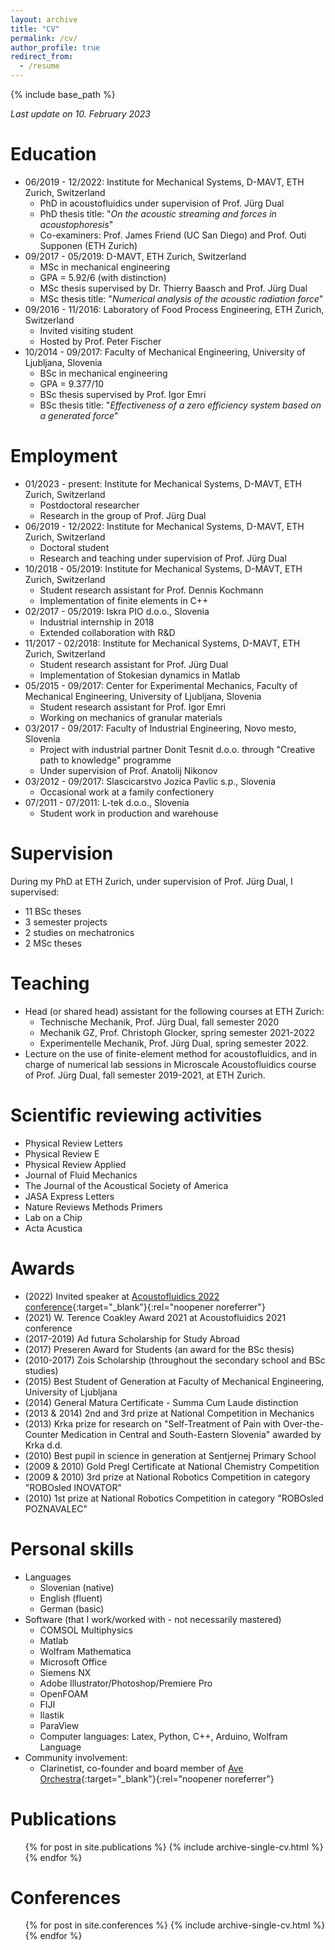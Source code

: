 ```yaml
---
layout: archive
title: "CV"
permalink: /cv/
author_profile: true
redirect_from:
  - /resume
---
```


{% include base_path %}

*Last update on 10. February 2023*

Education
======
* 06/2019 - 12/2022: Institute for Mechanical Systems, D-MAVT, ETH Zurich, Switzerland
  * PhD in acoustofluidics under supervision of Prof. Jürg Dual
  * PhD thesis title: "*On the acoustic streaming and forces in acoustophoresis*"
  * Co-examiners: Prof. James Friend (UC San Diego) and Prof. Outi Supponen (ETH Zurich)
* 09/2017 - 05/2019: D-MAVT, ETH Zurich, Switzerland
  * MSc in mechanical engineering
  * GPA = 5.92/6 (with distinction)
  * MSc thesis supervised by Dr. Thierry Baasch and Prof. Jürg Dual
  * MSc thesis title: "*Numerical analysis of the acoustic radiation force*"
* 09/2016 - 11/2016: Laboratory of Food Process Engineering, ETH Zurich, Switzerland
  * Invited visiting student
  * Hosted by Prof. Peter Fischer
* 10/2014 - 09/2017: Faculty of Mechanical Engineering, University of Ljubljana, Slovenia
  * BSc in mechanical engineering
  * GPA = 9.377/10
  * BSc thesis supervised by Prof. Igor Emri
  * BSc thesis title: "*Effectiveness of a zero efficiency system based on a generated force*"

Employment
======
* 01/2023 - present: Institute for Mechanical Systems, D-MAVT, ETH Zurich, Switzerland
  * Postdoctoral researcher
  * Research in the group of Prof. Jürg Dual
* 06/2019 - 12/2022: Institute for Mechanical Systems, D-MAVT, ETH Zurich, Switzerland
  * Doctoral student
  * Research and teaching under supervision of Prof. Jürg Dual
* 10/2018 - 05/2019: Institute for Mechanical Systems, D-MAVT, ETH Zurich, Switzerland
  * Student research assistant for Prof. Dennis Kochmann
  * Implementation of finite elements in C++
* 02/2017 - 05/2019: Iskra PIO d.o.o., Slovenia
  * Industrial internship in 2018
  * Extended collaboration with R&D
* 11/2017 - 02/2018: Institute for Mechanical Systems, D-MAVT, ETH Zurich, Switzerland
  * Student research assistant for Prof. Jürg Dual
  * Implementation of Stokesian dynamics in Matlab
* 05/2015 - 09/2017: Center for Experimental Mechanics, Faculty of Mechanical Engineering, University of Ljubljana, Slovenia
  * Student research assistant for Prof. Igor Emri
  * Working on mechanics of granular materials
* 03/2017 - 09/2017: Faculty of Industrial Engineering, Novo mesto, Slovenia
  * Project with industrial partner Donit Tesnit d.o.o. through "Creative path to knowledge" programme
  * Under supervision of Prof. Anatolij Nikonov
* 03/2012 - 09/2017: Slascicarstvo Jozica Pavlic s.p., Slovenia
  * Occasional work at a family confectionery
* 07/2011 - 07/2011: L-tek d.o.o., Slovenia
  * Student work in production and warehouse

  
Supervision
======
During my PhD at ETH Zurich, under supervision of Prof. Jürg Dual, I supervised:
 * 11 BSc theses
 * 3 semester projects
 * 2 studies on mechatronics
 * 2 MSc theses

Teaching
======
* Head (or shared head) assistant for the following courses at ETH Zurich:
  * Technische Mechanik, Prof. Jürg Dual, fall semester 2020
  * Mechanik GZ, Prof. Christoph Glocker, spring semester 2021-2022
  * Experimentelle Mechanik, Prof. Jürg Dual, spring semester 2022.
* Lecture on the use of finite-element method for acoustofluidics, and in charge of numerical lab sessions in Microscale Acoustofluidics course of Prof. Jürg Dual, fall semester 2019-2021, at ETH Zurich.
  
Scientific reviewing activities
======
* Physical Review Letters
* Physical Review E
* Physical Review Applied
* Journal of Fluid Mechanics
* The Journal of the Acoustical Society of America
* JASA Express Letters
* Nature Reviews Methods Primers
* Lab on a Chip
* Acta Acustica
  
Awards
======
* (2022) Invited speaker at [Acoustofluidics 2022 conference](https://www.acoustofluidics.net){:target="_blank"}{:rel="noopener noreferrer"}
* (2021) W. Terence Coakley Award 2021 at Acoustofluidics 2021 conference
* (2017-2019) Ad futura Scholarship for Study Abroad
* (2017) Preseren Award for Students (an award for the BSc thesis)
* (2010-2017) Zois Scholarship (throughout the secondary school and BSc studies)
* (2015) Best Student of Generation at Faculty of Mechanical Engineering, University of Ljubljana
* (2014) General Matura Certificate - Summa Cum Laude distinction
* (2013 & 2014) 2nd and 3rd prize at National Competition in Mechanics
* (2013) Krka prize for research on "Self-Treatment of Pain with Over-the-Counter Medication in Central and South-Eastern Slovenia" awarded by Krka d.d.
* (2010) Best pupil in science in generation at Sentjernej Primary School
* (2009 & 2010) Gold Pregl Certificate at National Chemistry Competition
* (2009 & 2010) 3rd prize at National Robotics Competition in category "ROBOsled INOVATOR"
* (2010) 1st prize at National Robotics Competition in category "ROBOsled POZNAVALEC"
  
Personal skills
======
* Languages
  * Slovenian (native)
  * English (fluent)
  * German (basic)
* Software (that I work/worked with - not necessarily mastered)
  * COMSOL Multiphysics
  * Matlab
  * Wolfram Mathematica
  * Microsoft Office
  * Siemens NX
  * Adobe Illustrator/Photoshop/Premiere Pro
  * OpenFOAM
  * FIJI
  * Ilastik
  * ParaView
  * Computer languages: Latex, Python, C++, Arduino, Wolfram Language
* Community involvement:
  * Clarinetist, co-founder and board member of [Ave Orchestra](https://www.orkester-ave.si){:target="_blank"}{:rel="noopener noreferrer"}

Publications
======
  <ul>{% for post in site.publications %}
    {% include archive-single-cv.html %}
  {% endfor %}</ul>

Conferences
======
  <ul>{% for post in site.conferences %}
    {% include archive-single-cv.html %}
  {% endfor %}</ul>